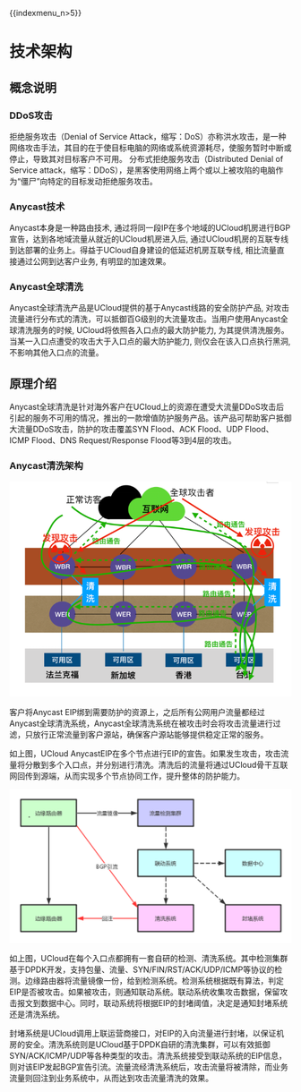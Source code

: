 
{{indexmenu_n>5}}

# 技术架构

## 概念说明
### DDoS攻击
拒绝服务攻击（Denial of Service Attack，缩写：DoS）亦称洪水攻击，是一种网络攻击手法，其目的在于使目标电脑的网络或系统资源耗尽，使服务暂时中断或停止，导致其对目标客户不可用。
分布式拒绝服务攻击（Distributed Denial of Service attack，缩写：DDoS），是黑客使用网络上两个或以上被攻陷的电脑作为“僵尸”向特定的目标发动拒绝服务攻击。


### Anycast技术
Anycast本身是一种路由技术, 通过将同一段IP在多个地域的UCloud机房进行BGP宣告，达到各地域流量从就近的UCloud机房进入后, 通过UCloud机房的互联专线到达部署的业务上。得益于UCloud自身建设的低延迟机房互联专线, 相比流量直接通过公网到达客户业务, 有明显的加速效果。

### Anycast全球清洗

Anycast全球清洗产品是UCloud提供的基于Anycast线路的安全防护产品, 对攻击流量进行分布式的清洗，可以抵御百G级别的大流量攻击。当用户使用Anycast全球清洗服务的时候, UCloud将依照各入口点的最大防护能力, 为其提供清洗服务。当某一入口点遭受的攻击大于入口点的最大防护能力, 则仅会在该入口点执行黑洞, 不影响其他入口点的流量。

## 原理介绍

Anycast全球清洗是针对海外客户在UCloud上的资源在遭受大流量DDoS攻击后引起的服务不可用的情况，推出的一款增值防护服务产品。该产品可帮助客户抵御大流量DDoS攻击，防护的攻击覆盖SYN Flood、ACK Flood、UDP Flood、ICMP Flood、DNS Request/Response Flood等3到4层的攻击。

### Anycast清洗架构

![image](/images/arch1.png)

客户将Anycast EIP绑到需要防护的资源上，之后所有公网用户流量都经过Anycast全球清洗系统，Anycast全球清洗系统在被攻击时会将攻击流量进行过滤，只放行正常流量到客户源站，确保客户源站能够提供稳定正常的服务。

如上图，UCloud AnycastEIP在多个节点进行EIP的宣告。如果发生攻击，攻击流量将分散到多个入口点，并分别进行清洗。清洗后的流量将通过UCloud骨干互联网回传到源端，从而实现多个节点协同工作，提升整体的防护能力。


![image](/images/arch3.png)

如上图，UCloud在每个入口点都拥有一套自研的检测、清洗系统。其中检测集群基于DPDK开发，支持包量、流量、SYN/FIN/RST/ACK/UDP/ICMP等协议的检测。边缘路由器将流量镜像一份，给到检测系统。检测系统根据既有算法，判定EIP是否被攻击。如果被攻击，则通知联动系统。联动系统收集攻击数据，保留攻击报文到数据中心。同时，联动系统将根据EIP的封堵阈值，决定是通知封堵系统还是清洗系统。

封堵系统是UCloud调用上联运营商接口，对EIP的入向流量进行封堵，以保证机房的安全。清洗系统则是UCloud基于DPDK自研的清洗集群，可以有效抵御SYN/ACK/ICMP/UDP等各种类型的攻击。清洗系统接受到联动系统的EIP信息，则对该EIP发起BGP宣告引流。流量流经清洗系统后，攻击流量将被清除，而业务流量则回注到业务系统中，从而达到攻击流量清洗的效果。
